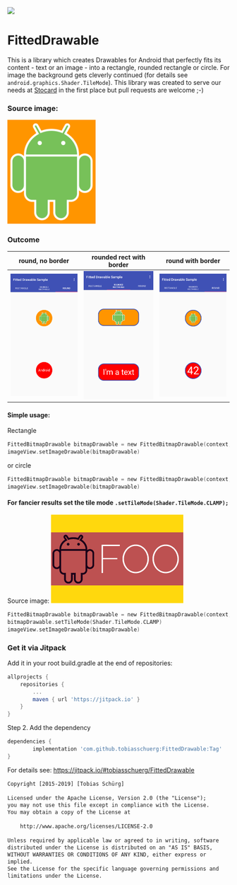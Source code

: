 [![](https://jitpack.io/v/tobiasschuerg/FittedDrawable.svg)](https://jitpack.io/#tobiasschuerg/FittedDrawable)

# FittedDrawable
This is a library which creates Drawables for Android that perfectly fits its content - text or an image - into a rectangle, rounded rectangle or circle. For image the background gets cleverly continued (for details see `android.graphics.Shader.TileMode`). 
This library was created to serve our needs at [Stocard](http://stocard.de) in the first place but pull requests are welcome ;-)

### Source image:
<img src="https://github.com/tobiasschuerg/FittedDrawable/raw/master/sample/src/main/res/drawable/android.png" width="200">

### Outcome
|  round, no border  |  rounded rect with border  |  round with border  |
|-----|-----|-----|
|<img src="https://github.com/tobiasschuerg/FittedDrawable/raw/master/previews/round.png" width="300"> | <img src="https://github.com/tobiasschuerg/FittedDrawable/raw/master/previews/rect_border.png" width="300"> | <img src="https://github.com/tobiasschuerg/FittedDrawable/raw/master/previews/42.png" width="300">


#### Simple usage:

Rectangle
```kotlin
FittedBitmapDrawable bitmapDrawable = new FittedBitmapDrawable(context, R.drawable.android, ROUND_RECTANGLE)
imageView.setImageDrawable(bitmapDrawable)
```
or circle
```kotlin
FittedBitmapDrawable bitmapDrawable = new FittedBitmapDrawable(context, R.drawable.android, ROUND)
imageView.setImageDrawable(bitmapDrawable)
```

#### For fancier results set the tile mode `.setTileMode(Shader.TileMode.CLAMP);` 
Source image:
![source image2](https://github.com/tobiasschuerg/FittedDrawable/raw/master/sample/src/main/res/drawable/andfoo.png)

```kotlin
FittedBitmapDrawable bitmapDrawable = new FittedBitmapDrawable(context, R.drawable.android, ROUND_RECTANGLE)
bitmapDrawable.setTileMode(Shader.TileMode.CLAMP)
imageView.setImageDrawable(bitmapDrawable)

```

### Get it via Jitpack
Add it in your root build.gradle at the end of repositories:
```groovy
allprojects {
    repositories {
        ...
        maven { url 'https://jitpack.io' }
    }
}
```

Step 2. Add the dependency
```groovy
dependencies {
        implementation 'com.github.tobiasschuerg:FittedDrawable:Tag'
}
```

For details see: https://jitpack.io/#tobiasschuerg/FittedDrawable


```
Copyright [2015-2019] [Tobias Schürg]

Licensed under the Apache License, Version 2.0 (the "License");
you may not use this file except in compliance with the License.
You may obtain a copy of the License at

    http://www.apache.org/licenses/LICENSE-2.0

Unless required by applicable law or agreed to in writing, software
distributed under the License is distributed on an "AS IS" BASIS,
WITHOUT WARRANTIES OR CONDITIONS OF ANY KIND, either express or implied.
See the License for the specific language governing permissions and
limitations under the License.
```

